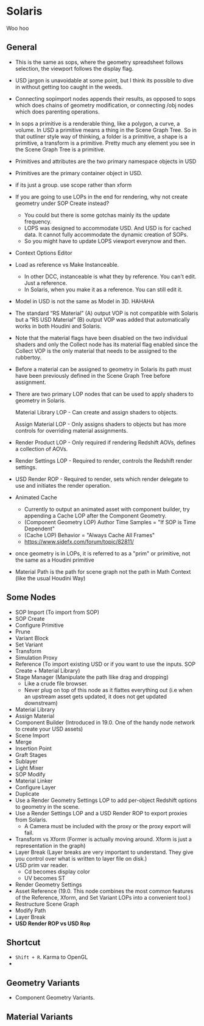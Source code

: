 # Solaris

Woo hoo


## General

- This is the same as sops, where the geometry spreadsheet follows selection, the viewport follows the display flag.
- USD jargon is unavoidable at some point, but I think its possible to dive in without getting too caught in the weeds.
- Connecting sopimport nodes appends their results, as opposed to sops which does chains of geometry modification, or connecting /obj nodes which does parenting operations. 
- In sops a primitive is a renderable thing, like a polygon, a curve, a volume. In USD a primitive means a thing in the Scene Graph Tree. So in that outliner style way of thinking, a folder is a primitive, a shape is a primitive, a transform is a primitive. Pretty much any element you see in the Scene Graph Tree is a primitive. 
- Primitives and attributes are the two primary namespace objects in USD
- Primitives are the primary container object in USD. 
- if its just a group. use scope rather than xform 
- If you are going to use LOPs in the end for rendering, why not create geometry under SOP Create instead? 
  - You could but there is some gotchas mainly its the update frequency.
  - LOPS was designed to accommodate USD. And USD is for cached data. It cannot fully accommodate the dynamic creation of SOPs. 
  - So you might have to update LOPS viewport everynow and then. 
- Context Options Editor
- Load as reference vs Make Instanceable. 
  - In other DCC, instanceable is what they by reference. You can't edit. Just a reference.
  - In Solaris, when you make it as a reference. You can still edit it. 
- Model in USD is not the same as Model in 3D. HAHAHA
- The standard “RS Material” (A) output VOP is not compatible with Solaris but a “RS USD Material” (B) output VOP was added that automatically works in both Houdini and Solaris. 
- Note that the material flags have been disabled on the two individual shaders and only the Collect node has its material flag enabled since the Collect VOP is the only material that needs to be assigned to the rubbertoy. 
- Before a material can be assigned to geometry in Solaris its path must have been previously defined in the Scene Graph Tree before assignment. 
- There are two primary LOP nodes that can be used to apply shaders to geometry in Solaris.

    Material Library LOP - Can create and assign shaders to objects.

    Assign Material LOP - Only assigns shaders to objects but has more controls for overriding material assignments.
- Render Product LOP - Only required if rendering Redshift AOVs, defines a collection of AOVs. 
- Render Settings LOP - Required to render, controls the Redshift render settings.
- USD Render ROP - Required to render, sets which render delegate to use and initiates the render operation.
- Animated Cache
  - Currently to output an animated asset with component builder, try appending a Cache LOP after the Component Geometry. 
  - (Component Geometry LOP) Author Time Samples = "If SOP is Time Dependent"
  - (Cache LOP) Behavior = "Always Cache All Frames" 
  - https://www.sidefx.com/forum/topic/82811/
- once geometry is in LOPs, it is referred to as a "prim" or primitive, not the same as a Houdini primitive
- Material Path is the path for scene graph not the path in Math Context (like the usual Houdini Way)





## Some Nodes

- SOP Import (To import from SOP)
- SOP Create
- Configure Primitive
- Prune
- Variant Block
- Set Variant 
- Transform 
- Simulation Proxy
- Reference (To import existing USD or if you want to use the inputs. SOP Create + Material Library)
- Stage Manager (Manipulate the path llike drag and dropping)
  - Like a crude file browser.
  - Never plug on top of this node as it flattes everything out (i.e when an upstream asset gets updated, it does not get updated downstream)
- Material Library
- Assign Material 
- Component Builder (Introduced in 19.0. One of the handy node network to create your USD assets)
- Scene Import
- Merge
- Insertion Point
- Graft Stages
- Sublayer 
- Light Mixer
- SOP Modify
- Material Linker
- Configure Layer
- Duplicate
- Use a Render Geometry Settings LOP to add per-object Redshift options to geometry in the scene.
- Use a Render Settings LOP and a USD Render ROP to export proxies from Solaris.
  - A Camera must be included with the proxy or the proxy export will fail.
- Transform vs Xform (Former is actually moving around. Xform is just a representation in the graph)
- Layer Break (Layer breaks are very important to understand. They give you control over what is written to layer file on disk.)
- USD prim var reader.
  - Cd becomes display color
  - UV becomes ST 
- Render Geometry Settings
- Asset Reference (19.0. This node combines the most common features of the Reference, Xform, and Set Variant LOPs into a convenient tool.)
- Restructure Scene Graph
- Modify Path
- Layer Break
- **USD Render ROP vs USD Rop**

## Shortcut

- `Shift + R`. Karma to OpenGL 
- 

## Geometry Variants 

- Component Geometry Variants. 

## Material Variants
